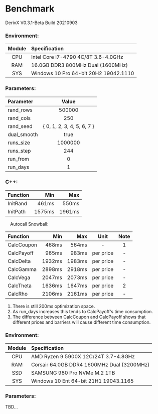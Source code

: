 # Benchmark
DerivX V0.3.1-Beta Build 20210903

### Environment:
| Module | Specification                         |
| :----: | :------------------------------------ |
| CPU    | Intel Core i7-4790 4C/8T 3.6-4.0GHz   |
| RAM    | 16.0GB DDR3 800MHz Dual (1600MHz)     |
| SYS    | Windows 10 Pro 64-bit 20H2 19042.1110 |

### Parameters:
| Parameter   | Value  |
| :---------- | :----: |
| rand_rows   | 500000 |
| rand_cols   | 250 |
| rand_seed   | { 0, 1, 2, 3, 4, 5, 6, 7 } |
| dual_smooth | true |
| runs_size   | 1000000 |
| runs_step   | 244 |
| run_from    | 0 |
| run_days    | 1 |

### C++:
| Function | Min    | Max    |
| :------- | -----: | -----: |
| InitRand |  461ms |  550ms |
| InitPath | 1575ms | 1961ms |

&nbsp;&nbsp;&nbsp;&nbsp;Autocall Snowball:

| Function   | Min    | Max    | Unit      | Note |
| :--------- | -----: | -----: | :-------: | :--: |
| CalcCoupon |  468ms |  564ms | -         | 1    |
| CalcPayoff |  965ms |  983ms | per price | -    |
| CalcDelta  | 1932ms | 1983ms | per price | -    |
| CalcGamma  | 2898ms | 2918ms | per price | -    |
| CalcVega   | 2047ms | 2073ms | per price | -    |
| CalcTheta  | 1636ms | 1647ms | per price | 2    |
| CalcRho    | 2106ms | 2161ms | per price | -    |
1. There is still 200ms optimization space.
2. As run_days increases this tends to CalcPayoff's time consumption.
3. The difference between CalcCoupon and CalcPayoff shows that different prices and barriers will cause different time consumption.

### Environment:
| Module | Specification                              |
| :----: | :----------------------------------------- |
| CPU    | AMD Ryzen 9 5900X 12C/24T 3.7-4.8GHz       |
| RAM    | Corsair 64.0GB DDR4 1600MHz Dual (3200MHz) |
| SSD    | SAMSUNG 980 Pro NVMe M.2 1TB               |
| SYS    | Windows 10 Ent 64-bit 21H1 19043.1165      |

### Parameters:
TBD...

